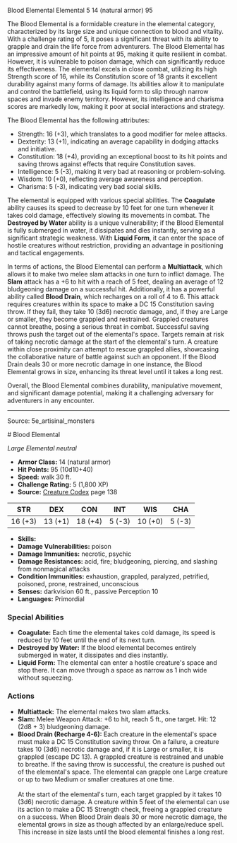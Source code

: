 <MonsterName/>Blood Elemental</MonsterName>
<CreatureType/>Elemental</CreatureType>
<CR/>5</CR>
<AC/>14 (natural armor)</AC>
<HP/>95</HP>
<summary>The Blood Elemental is a formidable creature in the elemental category, characterized by its large size and unique connection to blood and vitality. With a challenge rating of 5, it poses a significant threat with its ability to grapple and drain the life force from adventurers. The Blood Elemental has an impressive amount of hit points at 95, making it quite resilient in combat. However, it is vulnerable to poison damage, which can significantly reduce its effectiveness. The elemental excels in close combat, utilizing its high Strength score of 16, while its Constitution score of 18 grants it excellent durability against many forms of damage. Its abilities allow it to manipulate and control the battlefield, using its liquid form to slip through narrow spaces and invade enemy territory. However, its intelligence and charisma scores are markedly low, making it poor at social interactions and strategy.</summary>

<detail>

The Blood Elemental has the following attributes: 

- Strength: 16 (+3), which translates to a good modifier for melee attacks.
- Dexterity: 13 (+1), indicating an average capability in dodging attacks and initiative.
- Constitution: 18 (+4), providing an exceptional boost to its hit points and saving throws against effects that require Constitution saves.
- Intelligence: 5 (-3), making it very bad at reasoning or problem-solving.
- Wisdom: 10 (+0), reflecting average awareness and perception.
- Charisma: 5 (-3), indicating very bad social skills.

The elemental is equipped with various special abilities. The **Coagulate** ability causes its speed to decrease by 10 feet for one turn whenever it takes cold damage, effectively slowing its movements in combat. The **Destroyed by Water** ability is a unique vulnerability; if the Blood Elemental is fully submerged in water, it dissipates and dies instantly, serving as a significant strategic weakness. With **Liquid Form**, it can enter the space of hostile creatures without restriction, providing an advantage in positioning and tactical engagements.

In terms of actions, the Blood Elemental can perform a **Multiattack**, which allows it to make two melee slam attacks in one turn to inflict damage. The **Slam** attack has a +6 to hit with a reach of 5 feet, dealing an average of 12 bludgeoning damage on a successful hit. Additionally, it has a powerful ability called **Blood Drain**, which recharges on a roll of 4 to 6. This attack requires creatures within its space to make a DC 15 Constitution saving throw. If they fail, they take 10 (3d6) necrotic damage, and, if they are Large or smaller, they become grappled and restrained. Grappled creatures cannot breathe, posing a serious threat in combat. Successful saving throws push the target out of the elemental's space. Targets remain at risk of taking necrotic damage at the start of the elemental's turn. A creature within close proximity can attempt to rescue grappled allies, showcasing the collaborative nature of battle against such an opponent. If the Blood Drain deals 30 or more necrotic damage in one instance, the Blood Elemental grows in size, enhancing its threat level until it takes a long rest.

Overall, the Blood Elemental combines durability, manipulative movement, and significant damage potential, making it a challenging adversary for adventurers in any encounter.</detail>



---

Source: 5e_artisinal_monsters

<statblock>
# Blood Elemental

*Large* *Elemental* *neutral*

- **Armor Class:** 14 (natural armor)
- **Hit Points:** 95 (10d10+40)
- **Speed:** walk 30 ft.
- **Challenge Rating:** 5 (1,800 XP)
- **Source:** [Creature Codex](https://koboldpress.com/kpstore/product/creature-codex-for-5th-edition-dnd) page 138

| STR | DEX | CON | INT | WIS | CHA |
| --- | --- | --- | --- | --- | --- |
| 16 (+3) | 13 (+1) | 18 (+4) | 5 (-3) | 10 (+0) | 5 (-3) |

- **Skills:** 
- **Damage Vulnerabilities:** poison
- **Damage Immunities:** necrotic, psychic
- **Damage Resistances:** acid, fire; bludgeoning, piercing, and slashing from nonmagical attacks
- **Condition Immunities:** exhaustion, grappled, paralyzed, petrified, poisoned, prone, restrained, unconscious
- **Senses:** darkvision 60 ft., passive Perception 10
- **Languages:** Primordial

### Special Abilities

- **Coagulate:** Each time the elemental takes cold damage, its speed is reduced by 10 feet until the end of its next turn.
- **Destroyed by Water:** If the blood elemental becomes entirely submerged in water, it dissipates and dies instantly.
- **Liquid Form:** The elemental can enter a hostile creature's space and stop there. It can move through a space as narrow as 1 inch wide without squeezing.

### Actions

- **Multiattack:** The elemental makes two slam attacks.
- **Slam:** Melee Weapon Attack: +6 to hit, reach 5 ft., one target. Hit: 12 (2d8 + 3) bludgeoning damage.
- **Blood Drain (Recharge 4-6):** Each creature in the elemental's space must make a DC 15 Constitution saving throw. On a failure, a creature takes 10 (3d6) necrotic damage and, if it is Large or smaller, it is grappled (escape DC 13). A grappled creature is restrained and unable to breathe. If the saving throw is successful, the creature is pushed out of the elemental's space. The elemental can grapple one Large creature or up to two Medium or smaller creatures at one time.<br><br>At the start of the elemental's turn, each target grappled by it takes 10 (3d6) necrotic damage. A creature within 5 feet of the elemental can use its action to make a DC 15 Strength check, freeing a grappled creature on a success. When Blood Drain deals 30 or more necrotic damage, the elemental grows in size as though affected by an enlarge/reduce spell. This increase in size lasts until the blood elemental finishes a long rest.


</statblock>


